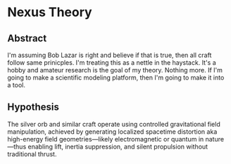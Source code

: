# Nexus Theory

## Abstract

I'm assuming Bob Lazar is right and believe if that is true, then all craft follow same prinicples.
I'm treating this as a nettle in the haystack. It's a hobby and amateur research is the goal of my theory. Nothing more.
If I'm going to make a scientific modeling platform, then I'm going to make it into a tool.


## Hypothesis

The silver orb and similar craft operate using controlled gravitational field manipulation, 
achieved by generating localized spacetime distortion 
aka high-energy field geometries—likely electromagnetic or quantum in nature—thus enabling lift, 
inertia suppression, and silent propulsion without traditional thrust.


